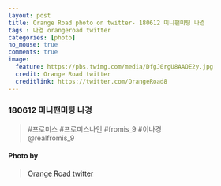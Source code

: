 ```yaml
---
layout: post
title: Orange Road photo on twitter- 180612 미니팬미팅 나경
tags : 나경 orangeroad twitter
categories: [photo]
no_mouse: true
comments: true
image:
  feature: https://pbs.twimg.com/media/DfgJ0rgU8AAOE2y.jpg
  credit: Orange Road twitter
  creditlink: https://twitter.com/OrangeRoad8
---
```


###  180612 미니팬미팅 나경

> #프로미스 #프로미스나인 #fromis_9 #이나경  
@realfromis_9


#### Photo by
> [Orange Road twitter](https://twitter.com/OrangeRoad8)

